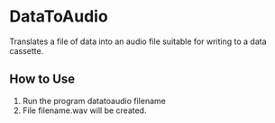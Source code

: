 # DataToAudio
Translates a file of data into an audio file suitable for writing to a data cassette.

## How to Use
1. Run the program datatoaudio filename
2. File filename.wav will be created.
